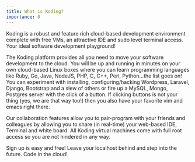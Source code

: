 ```yaml
---
title: What is Koding?
importance: 0
---
```


Koding is a robust and feature rich cloud-based development environment complete with free VMs, an attractive IDE and sudo level terminal access. Your ideal software development playground!

The Koding platform provides all you need to move your software development to the cloud. You will be up and running in minutes on your own cloud-based Linux boxes where you can learn programming languages like Ruby, Go, Java, NodeJS, PHP, C, C++, Perl, Python…the list goes on! You can experiment with installing, configuring/hacking Wordpress, Laravel, Django, Bootstrap and a slew of others or fire up a MySQL, Mongo, Postgres server with the click of a button. If clicking buttons is not your thing (yes, we are that way too!) then you also have your favorite vim and emacs right there.

Our collaboration features allow you to pair-program with your friends and colleagues by allowing you to share (in real-time) your web-based IDE, Terminal and white board. All Koding virtual machines come with full root access so you are not hindered in any way.

Sign up is easy and free! Leave your localhost behind and step into the future. Code in the cloud!
